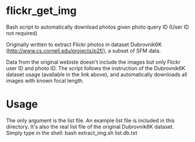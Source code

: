 # flickr_get_img
Bash script to automatically download photos given photo query ID (User ID not required)

Originally written to extract Flickr photos in dataset Dubrovnik6K (http://www.cs.cornell.edu/projects/p2f/), a subset of SFM data.

Data from the original webiste doesn't include the images but only Flickr user ID and photo ID. The script follows the instruction of the Dubrovnik6K dataset usage (available in the link above), and automatically downloads all images with known focal length.

# Usage
The only argument is the list file. An example list file is included in this directory. It's also the real list file of the original Dubrovnik6K dataset. Simply type in the shell:
bash extract_img.sh list.db.txt
